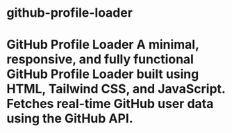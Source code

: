 # github-profile-loader
# GitHub Profile Loader A minimal, responsive, and fully functional GitHub Profile Loader built using HTML, Tailwind CSS, and JavaScript. Fetches real-time GitHub user data using the GitHub API.
